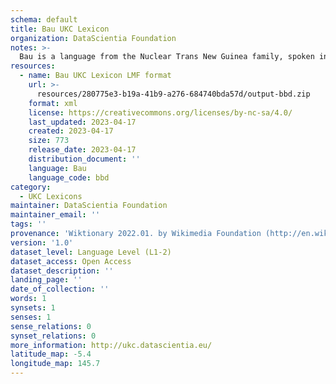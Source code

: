```yaml
---
schema: default
title: Bau UKC Lexicon
organization: DataScientia Foundation
notes: >-
  Bau is a language from the Nuclear Trans New Guinea family, spoken in Oceania. The UKC Lexicon of Bau is represented as a lexico-semantic network. It consists of words, word senses, synsets, as well as sense-level and synset-level relationships.
resources:
  - name: Bau UKC Lexicon LMF format
    url: >-
      resources/280775e3-b19a-41b9-a276-684740bda57d/output-bbd.zip
    format: xml
    license: https://creativecommons.org/licenses/by-nc-sa/4.0/
    last_updated: 2023-04-17
    created: 2023-04-17
    size: 773
    release_date: 2023-04-17
    distribution_document: ''
    language: Bau
    language_code: bbd
category:
  - UKC Lexicons
maintainer: DataScientia Foundation
maintainer_email: ''
tags: ''
provenance: 'Wiktionary 2022.01. by Wikimedia Foundation (http://en.wiktionary.org); Princeton WordNet 2.1 by Princeton University (https://wordnet.princeton.edu)'
version: '1.0'
dataset_level: Language Level (L1-2)
dataset_access: Open Access
dataset_description: ''
landing_page: ''
date_of_collection: ''
words: 1
synsets: 1
senses: 1
sense_relations: 0
synset_relations: 0
more_information: http://ukc.datascientia.eu/
latitude_map: -5.4
longitude_map: 145.7
---
```

